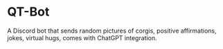 # QT-Bot
A Discord bot that sends random pictures of corgis, positive affirmations, jokes, virtual hugs, comes with ChatGPT integration.
